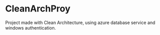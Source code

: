 # CleanArchProy
Project made with Clean Architecture, using azure database service and windows authentication.
